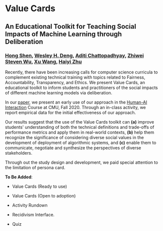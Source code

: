# Value Cards

## An Educational Toolkit for Teaching Social Impacts of Machine Learning through Deliberation

### [Hong Shen](https://www.andrew.cmu.edu/user//hongs/), [Wesley H. Deng](https://www.wesleydeng.com/), [Aditi Chattopadhyay](https://www.linkedin.com/in/aditi-chattopadhyay/), [Zhiwei Steven Wu](https://zstevenwu.com/), [Xu Wang](http://www.cs.cmu.edu/~xuwang/), [Haiyi Zhu](https://haiyizhu.com/)


Recently, there have been increasing calls for computer science curricula to complement existing technical training with topics related to Fairness, Accountability, Transparency, and Ethics. We present Value Cards, an educational toolkit to inform students and practitioners of the social impacts of different machine learning models via deliberation. 

In our [paper](https://arxiv.org/abs/2010.11411), we present an early use of our approach in the [Human-AI Interaction](https://haiicmu.github.io/) Course at CMU, Fall 2020. Through an in-class activity, we report empirical data for the initial effectiveness of our approach. 

Our results suggest that the use of the Value Cards toolkit can **(a)** improve students' understanding of both the technical definitions and trade-offs of performance metrics and apply them in real-world contexts, **(b)** help them recognize the significance of considering diverse social values in the development of deployment of algorithmic systems, and **(c)** enable them to communicate, negotiate and synthesize the perspectives of diverse stakeholders.

Through out the study design and development, we paid special attention to the limitation of persona card.

**To Be Added**:

- Value Cards (Ready to use)

- Value Cards (Open to adoption)

- Activity Rundown

- Recidivism Interface.

- Quiz
